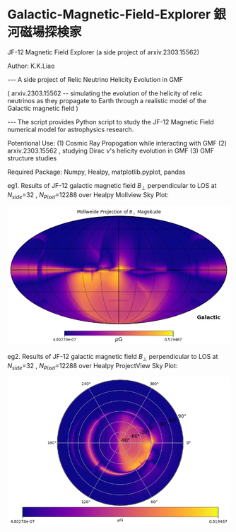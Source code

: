 # Galactic-Magnetic-Field-Explorer 銀河磁場探検家
JF-12 Magnetic Field Explorer (a side project of arxiv.2303.15562)


Author: K.K.Liao

--- A side project of Relic Neutrino Helicity Evolution in GMF

( arxiv.2303.15562 -- simulating the evolution of the helicity of relic neutrinos as they propagate to Earth through a realistic model of the Galactic magnetic field )

--- The script provides Python script to study the JF-12 Magnetic Field numerical model for astrophysics research.


Potentional Use: (1) Cosmic Ray Propogation while interacting with GMF
                 (2) arxiv.2303.15562 , studying Dirac $\nu$'s helicity evolution in GMF
                 (3) GMF structure studies

Required Package: 
Numpy, Healpy, matplotlib.pyplot, pandas

eg1. Results of JF-12 galactic magnetic field $B_{\perp}$ perpendicular to LOS at $N_{side}$=32 , $N_{Pixel}$=12288 over Healpy Mollview Sky Plot:

![Alt text](https://github.com/kitokamada/Galactic-Magnetic-Field-Explorer/blob/main/results/BperpMollview.png)


eg2. Results of JF-12 galactic magnetic field $B_{\perp}$ perpendicular to LOS at $N_{side}$=32 , $N_{Pixel}$=12288 over 
Healpy ProjectView Sky Plot:

![Alt text](https://github.com/kitokamada/Galactic-Magnetic-Field-Explorer/blob/main/results/BperpProjectview.png)
